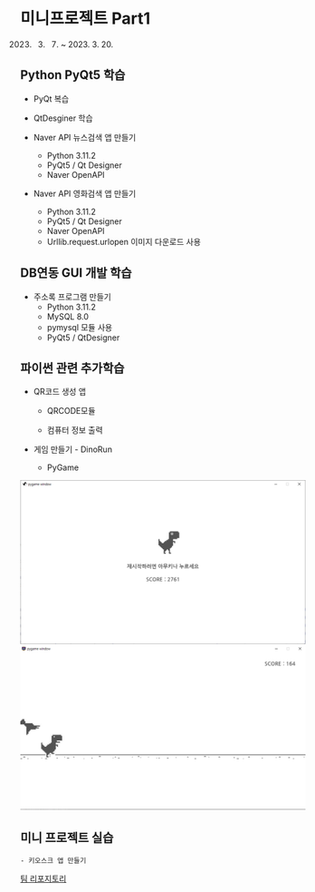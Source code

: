 # 미니프로젝트 Part1
2023. 3. 7. ~ 2023. 3. 20.

## Python PyQt5 학습
- PyQt 복습
- QtDesginer 학습
- Naver API 뉴스검색 앱 만들기
    - Python 3.11.2
    - PyQt5 / Qt Designer
    - Naver OpenAPI

- Naver API 영화검색 앱 만들기
    - Python 3.11.2
    - PyQt5 / Qt Designer
    - Naver OpenAPI
    - Urllib.request.urlopen 이미지 다운로드 사용

## DB연동 GUI 개발 학습
- 주소록 프로그램 만들기
    - Python 3.11.2
    - MySQL 8.0
    - pymysql 모듈 사용
    - PyQt5 / QtDesigner

## 파이썬 관련 추가학습
- QR코드 생성 앱
    - QRCODE모듈

    - 컴퓨터 정보 출력

- 게임 만들기 - DinoRun
    - PyGame
<img src='https://raw.githubusercontent.com/bookchon/miniprojects/main/part1/images/Pygame.PNG' width ='780'/>
<img src='https://raw.githubusercontent.com/bookchon/miniprojects/main/part1/images/dinorun.PNG' width ='780'/>

## 미니 프로젝트 실습
    - 키오스크 앱 만들기

[팀 리포지토리](https://github.com/PKNU-IOT-1-TEAM)